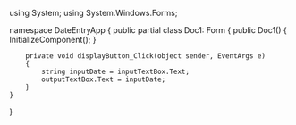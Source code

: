 using System;
using System.Windows.Forms;

namespace DateEntryApp
{
    public partial class Doc1: Form
    {
        public Doc1()
        {
            InitializeComponent();
        }

        private void displayButton_Click(object sender, EventArgs e)
        {
            string inputDate = inputTextBox.Text;
            outputTextBox.Text = inputDate;
        }
    }
}
